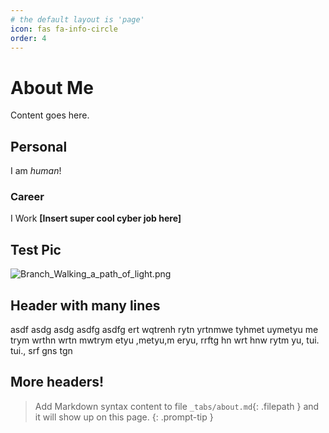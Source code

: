 ```yaml
---
# the default layout is 'page'
icon: fas fa-info-circle
order: 4
---
```

# About Me
Content goes here.

## Personal
I am *human*!
### Career
I Work **[Insert super cool cyber job here]**

## Test Pic
![Branch_Walking_a_path_of_light.png](:/86b026b8f24f4b0bbed339c21b8e6075)

## Header with many lines
asdf
asdg
asdg
asdfg
asdfg
ert
wqtrenh
rytn
yrtnmwe
tyhmet
uymetyu
me
trym
wrthn
wrtn
mwtrym
etyu
,metyu,m
eryu,
rrftg
hn
wrt
hnw
rytm
yu,
tui.
tui.,
srf
gns
tgn


## More headers!

> Add Markdown syntax content to file `_tabs/about.md`{: .filepath } and it will show up on this page.
{: .prompt-tip }
